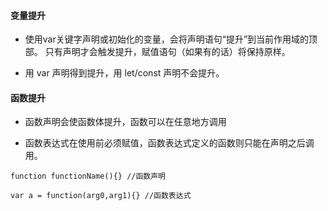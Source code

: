 #### 变量提升

* 使用var关键字声明或初始化的变量，会将声明语句“提升”到当前作用域的顶部。 只有声明才会触发提升，赋值语句（如果有的话）将保持原样。

* 用 var 声明得到提升，用 let/const 声明不会提升。

#### 函数提升

* 函数声明会使函数体提升，函数可以在任意地方调用

* 函数表达式在使用前必须赋值，函数表达式定义的函数则只能在声明之后调用。

`function functionName(){} //函数声明 `

`var a = function(arg0,arg1){} //函数表达式 `

